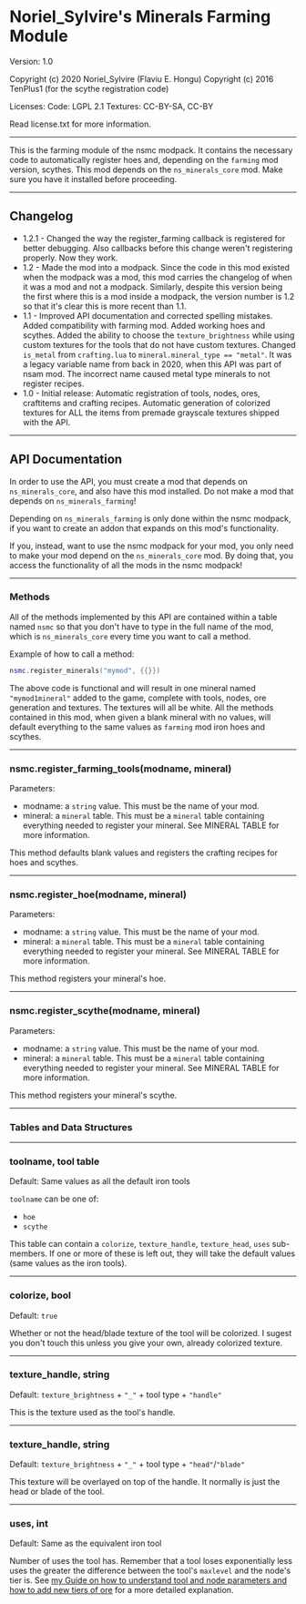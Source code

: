 # Noriel_Sylvire's Minerals Farming Module
Version: 1.0

Copyright (c) 2020 Noriel_Sylvire (Flaviu E. Hongu)
Copyright (c) 2016 TenPlus1 (for the scythe registration code)

Licenses:
Code: LGPL 2.1
Textures: CC-BY-SA, CC-BY

Read license.txt for more information.

---

This is the farming module of the nsmc modpack. It contains the necessary code to automatically register hoes and, depending on the `farming` mod version, scythes.
This mod depends on the `ns_minerals_core` mod. Make sure you have it installed before proceeding.

---
## Changelog

* 1.2.1 - Changed the way the register_farming callback is registered for better debugging. Also callbacks before this change weren't registering properly. Now they work.
* 1.2 - Made the mod into a modpack. Since the code in this mod existed when the modpack was a mod, this mod carries the changelog of when it was a mod and not a modpack. Similarly, despite this version being the first where this is a mod inside a modpack, the version number is 1.2 so that it's clear this is more recent than 1.1.
* 1.1 - Improved API documentation and corrected spelling mistakes. Added compatibility with farming mod. Added working hoes and scythes. Added the ability to choose the `texture_brightness` while using custom textures for the tools that do not have custom textures. Changed `is_metal` from `crafting.lua` to `mineral.mineral_type == "metal"`. It was a legacy variable name from back in 2020, when this API was part of nsam mod. The incorrect name caused metal type minerals to not register recipes.
* 1.0 - Initial release: Automatic registration of tools, nodes, ores, craftitems and crafting recipes. Automatic generation of colorized textures for ALL the items from premade grayscale textures shipped with the API.

---
## API Documentation

In order to use the API, you must create a mod that depends on `ns_minerals_core`, and also have this mod installed.
Do not make a mod that depends on `ns_minerals_farming`!

Depending on `ns_minerals_farming` is only done within the nsmc modpack, if you want to create an addon that expands on this mod's functionality.

If you, instead, want to use the nsmc modpack for your mod, you only need to make your mod depend on the `ns_minerals_core` mod. By doing that, you access the functionality of all the mods in the nsmc modpack!

---
### Methods

All of the methods implemented by this API are contained within a table named `nsmc` so that you don't have to type in the full name of the mod, which is `ns_minerals_core` every time you want to call a method.

Example of how to call a method:
```lua
nsmc.register_minerals("mymod", {{}})
```
The above code is functional and will result in one mineral named `"mymod1mineral"` added to the game, complete with tools, nodes, ore generation and textures. The textures will all be white.
All the methods contained in this mod, when given a blank mineral with no values, will default everything to the same values as `farming` mod iron hoes and scythes.

---
### nsmc.register_farming_tools(modname, mineral)
Parameters:
* modname: a `string` value. This must be the name of your mod.
* mineral: a `mineral` table. This must be a `mineral` table containing everything needed to register your mineral. See MINERAL TABLE for more information.

This method defaults blank values and registers the crafting recipes for hoes and scythes.

---
### nsmc.register_hoe(modname, mineral)
Parameters:
* modname: a `string` value. This must be the name of your mod.
* mineral: a `mineral` table. This must be a `mineral` table containing everything needed to register your mineral. See MINERAL TABLE for more information.

This method registers your mineral's hoe.

---
### nsmc.register_scythe(modname, mineral)
Parameters:
* modname: a `string` value. This must be the name of your mod.
* mineral: a `mineral` table. This must be a `mineral` table containing everything needed to register your mineral. See MINERAL TABLE for more information.

This method registers your mineral's scythe.

---
### Tables and Data Structures

---
### toolname, tool table
Default: Same values as all the default iron tools

`toolname` can be one of:
* `hoe`
* `scythe`

This table can contain a `colorize`, `texture_handle`, `texture_head`, `uses` sub-members. If one or more of these is left out, they will take the default values (same values as the iron tools).

---
### colorize, bool
Default: `true`

Whether or not the head/blade texture of the tool will be colorized. I sugest you don't touch this unless you give your own, already colorized texture.

---
### texture_handle, string
Default: `texture_brightness` + `"_"` + tool type + `"handle"`

This is the texture used as the tool's handle.

---
### texture_handle, string
Default: `texture_brightness` + `"_"` + tool type + `"head"`/`"blade"`

This texture will be overlayed on top of the handle. It normally is just the head or blade of the tool.

---
### uses, int
Default: Same as the equivalent iron tool

Number of uses the tool has.
Remember that a tool loses exponentially less uses the greater the difference between the tool's `maxlevel` and the node's tier is. See [my Guide on how to understand tool and node parameters and how to add new tiers of ore](https://forum.minetest.net/viewtopic.php?t=27811) for a more detailed explanation.

